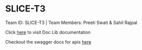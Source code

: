 # SLICE-T3
Team ID: SLICE-T3 | Team Members: Preeti Swati &amp; Sahil Rajpal

Click [here](https://github.com/Crio-Winter-of-Doing-2021/SLICE-T3/tree/main/slice_doc_library/javascript_lib/javascript_v1.0_prod) to visit Doc Lib documentation

Checkout the swagger docs for apis [here](https://docxlib-backend.herokuapp.com/api-docs/)
